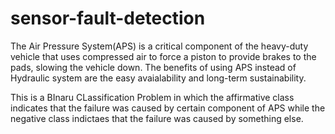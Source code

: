 # sensor-fault-detection

The Air Pressure System(APS) is a critical component of the heavy-duty vehicle that uses compressed air to force a piston to provide brakes to the pads, slowing the vehicle down. The benefits of using APS instead of Hydraulic system are the easy avaialability and long-term sustainability.

This is a BInaru CLassification Problem in which the affirmative class indicates that the failure was caused by certain component of APS while the negative class indictaes that the failure was caused by something else.
